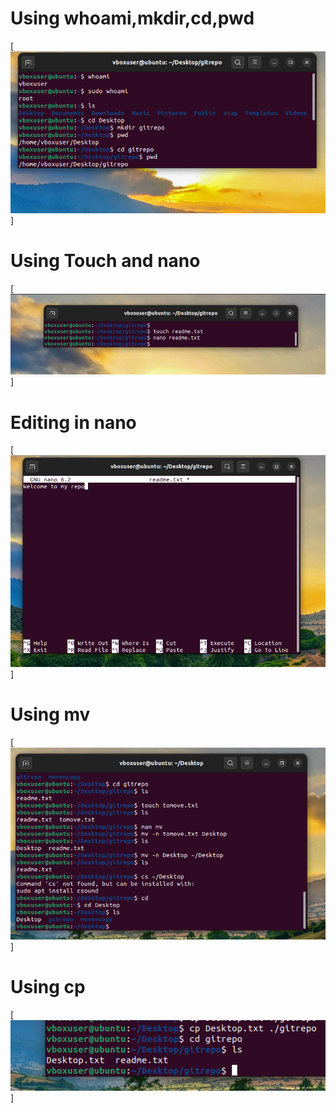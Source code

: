 # Using whoami,mkdir,cd,pwd 
[![1](./Screenshots/7.1.PNG)]

# Using Touch and nano
[![2](./Screenshots/7.2.PNG)]

# Editing in nano
[![3](./Screenshots/7.3.PNG)]

# Using mv
[![4](./Screenshots/7.4.PNG)]

# Using cp
[![5](./Screenshots/7.5.PNG)]
